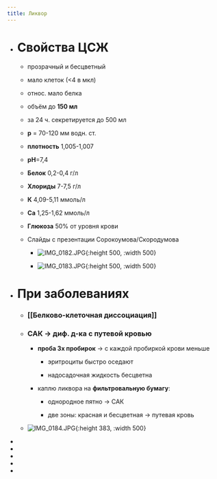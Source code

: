 ```yaml
---
title: Ликвор
---
```


- # Свойства ЦСЖ
	 - прозрачный и бесцветный

	 - мало клеток (<4 в мкл)

	 - относ. мало белка

	 - объём до **150 мл**

	 - за 24 ч. секретируется до 500 мл

	 - **p** = 70-120 мм водн. ст.

	 - **плотность** 1,005-1,007

	 - **pH**=7,4

	 - **Белок** 0,2-0,4 г/л

	 - **Хлориды** 7-7,5 г/л

	 - **К** 4,09-5,11 ммоль/л

	 - **Ca** 1,25-1,62 ммоль/л

	 - **Глюкоза** 50% от уровня крови

	 - Слайды с презентации Сорокоумова/Скородумова
		 - ![IMG_0182.JPG](../assets/IMG_0182_1642959486764_0.JPG){:height 500, :width 500}

		 - ![IMG_0183.JPG](../assets/IMG_0183_1642959558731_0.JPG){:height 500, :width 500}

- # При заболеваниях
	 - ### [[Белково-клеточная диссоциация]]

	 - ### САК -> диф. д-ка с путевой кровью
		 - **проба 3х пробирок** -> с каждой пробиркой крови меньше
			 - эритроциты быстро оседают

			 - надосадочная жидкость бесцветна

		 - каплю ликвора на **фильтровальную бумагу**:
			 - однородное пятно -> САК

			 - две зоны: красная и бесцветная -> путевая кровь

	 - ![IMG_0184.JPG](../assets/IMG_0184_1642960149819_0.JPG){:height 383, :width 500}

- 

- 

- 

- 

- 
